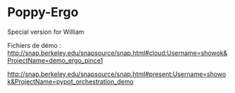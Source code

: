 # Poppy-Ergo
Special version for William

Fichiers de démo : http://snap.berkeley.edu/snapsource/snap.html#cloud:Username=showok&ProjectName=demo_ergo_pince1

http://snap.berkeley.edu/snapsource/snap.html#present:Username=showok&ProjectName=pypot_orchestration_demo